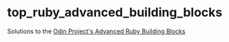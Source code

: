 # top_ruby_advanced_building_blocks
Solutions to the [Odin Project's Advanced Ruby Building Blocks](https://www.theodinproject.com/lessons/advanced-building-blocks)
